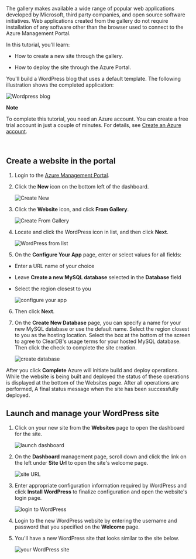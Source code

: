 <!-- not suitable for mooncake -->

The gallery makes available a wide range of popular web applications developed by Microsoft, third party companies, and open source software initiatives. Web applications created from the gallery do not require installation of any software other than the browser used to connect to the Azure Management Portal. 

In this tutorial, you'll learn:

- How to create a new site through the gallery.

- How to deploy the site through the Azure Portal.
 
You'll build a WordPress blog that uses a default template. The following illustration shows the completed application:


![Wordpress blog][13]

<div class="dev-callout"><strong>Note</strong>
<p>To complete this tutorial, you need an Azure account. You can create a free trial account in just a couple of minutes. For details, see <a href="/develop/php/tutorials/create-a-windows-azure-account/" target="_blank">Create an Azure account</a>.</p>
</div>
<br />

## Create a website in the portal

1. Login to the [Azure Management Portal](http://manage.windowsazure.cn).

2. Click the **New** icon on the bottom left of the dashboard.
	
	![Create New][5]

3. Click the **Website** icon, and click **From Gallery**.
	
	![Create From Gallery][6]

4. Locate and click the WordPress icon in list, and then click **Next**.
	
	![WordPress from list][7]

5. On the **Configure Your App** page, enter or select values for all fields:
	
- Enter a URL name of your choice	
- Leave **Create a new MySQL database** selected in the **Database** field
- Select the region closest to you

	![configure your app][8]

6. Then click **Next**.

7. On the **Create New Database** page, you can specify a name for your new MySQL database or use the default name. Select the region closest to you as the hosting location. Select the box at the bottom of the screen to agree to ClearDB's usage terms for your hosted MySQL database. Then click the check to complete the site creation. 
	
	![create database][9]

After you click **Complete** Azure will initiate build and deploy operations. While the website is being built and deployed the status of these operations is displayed at the bottom of the Websites page. After all operations are performed,  A final status message when the site has been successfully deployed.

## Launch and manage your WordPress site

1. Click on your new site from the **Websites** page to open the dashboard for the site.

	![launch dashboard][10]

2. On the **Dashboard** management page, scroll down and click the link on the left under **Site Url** to open the site's welcome page.

	![site URL][11] 

3. Enter appropriate configuration information required by WordPress and click **Install WordPress** to finalize configuration and open the website's login page.

	![login to WordPress][12]

4. Login to the new WordPress website by entering the username and password that you specified on the **Welcome** page.

5. You'll have a new WordPress site that looks similar to the site below.  

	![your WordPress site][13]






[5]: ./media/website-from-gallery/wordpressgallery-01.png
[6]: ./media/website-from-gallery/wordpressgallery-02.png
[7]: ./media/website-from-gallery/wordpressgallery-03.png
[8]: ./media/website-from-gallery/wordpressgallery-04.png
[9]: ./media/website-from-gallery/wordpressgallery-05.png
[10]: ./media/website-from-gallery/wordpressgallery-06.png
[11]: ./media/website-from-gallery/wordpressgallery-07.png
[12]: ./media/website-from-gallery/wordpressgallery-08.png
[13]: ./media/website-from-gallery/wordpressgallery-09.png





